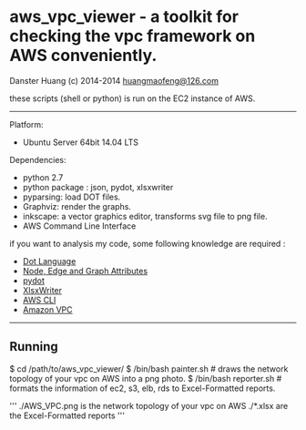 aws_vpc_viewer - a toolkit for checking the vpc framework on AWS conveniently.
===================================
Danster Huang (c) 2014-2014
huangmaofeng@126.com

these scripts (shell or python) is run on the EC2 instance of AWS.

------------------------------------

Platform:  
- Ubuntu Server 64bit 14.04 LTS

Dependencies:  
- python 2.7
- python package : json, pydot, xlsxwriter
- pyparsing: load DOT files.
- Graphviz: render the graphs.
- inkscape: a vector graphics editor, transforms svg file to png file. 
- AWS Command Line Interface

if you want to analysis my code, some following knowledge are required :
- [Dot Language](http://www.graphviz.org/doc/info/lang.html)
- [Node, Edge and Graph Attributes](http://www.graphviz.org/doc/info/attrs.html)
- [pydot](https://code.google.com/p/pydot/)
- [XlsxWriter](https://xlsxwriter.readthedocs.org/)
- [AWS CLI](http://docs.aws.amazon.com/cli/latest/userguide/cli-chap-getting-set-up.html#cli-signup)
- [Amazon VPC](http://aws.amazon.com/documentation/vpc/)

-----------------------------------

Running
-------

$ cd /path/to/aws_vpc_viewer/
$ /bin/bash painter.sh # draws the network topology of your vpc on AWS into a png photo.
$ /bin/bash reporter.sh # formats the information of ec2, s3, elb, rds to Excel-Formatted reports.


'''
./AWS_VPC.png is the network topology of your vpc on AWS
./*.xlsx are the Excel-Formatted reports
'''
